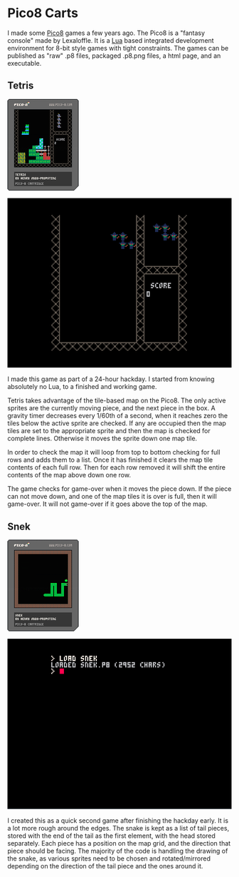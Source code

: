 # Pico8 Carts

I made some [Pico8](https://www.lexaloffle.com/pico-8.php) games a few 
years ago. The Pico8 is a "fantasy console" made by Lexaloffle. It is a 
[Lua](www.lua.org) based integrated development environment for 8-bit 
style games with tight constraints. The games can be published as "raw" 
.p8 files, packaged .p8.png files, a html page, and an executable.

## Tetris

![](tetris/tetris.p8.png)

![](tetris/tetris.gif)

I made this game as part of a 24-hour hackday. I started from knowing 
absolutely no Lua, to a finished and working game.

Tetris takes advantage of the tile-based map on the Pico8. The only 
active sprites are the currently moving piece, and the next piece in the 
box. A gravity timer decreases every 1/60th of a second, when it reaches 
zero the tiles below the active sprite are checked. If any are occupied 
then the map tiles are set to the appropriate sprite and then the map 
is checked for complete lines. Otherwise it moves the sprite down one 
map tile.

In order to check the map it will loop from top to bottom checking for 
full rows and adds them to a list. Once it has finished it clears the 
map tile contents of each full row. Then for each row removed it will 
shift the entire contents of the map above down one row.

The game checks for game-over when it moves the piece down. If the piece 
can not move down, and one of the map tiles it is over is full, then it 
will game-over. It will not game-over if it goes above the top of the 
map.

## Snek

![](snek/snek.p8.png)

![](snek/snek.gif)

I created this as a quick second game after finishing the hackday early. 
It is a lot more rough around the edges. The snake is kept as a list of 
tail pieces, stored with the end of the tail as the first element, with 
the head stored separately. Each piece has a position on the map grid, 
and the direction that piece should be facing. The majority of the code 
is handling the drawing of the snake, as various sprites need to be 
chosen and rotated/mirrored depending on the direction of the tail piece 
and the ones around it.
